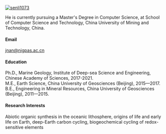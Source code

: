 

[![senli1073](https://img.shields.io/badge/senli1073-github-blue?logo=github)](https://github.com/senli1073)

He is currently pursuing a Master's Degree in Computer Science, at School of Computer Science and Technology, China University of Mining and Technology, China.

#### Email
jnan@nigpas.ac.cn

#### Education
Ph.D., Marine Geology, Institute of Deep-sea Science and Engineering, Chinese Academy of Sciences, 2017-2021.\
M.E., Earth Science, China University of Geosciences (Beijing), 2015—2017.\
B.E., Engineering in Mineral Resources, China University of Geosciences (Beijing), 2011—2015.

#### Research Interests
Abiotic organic synthesis in the oceanic lithosphere, origins of life and early life on Earth, deep-Earth carbon cycling, biogeochemical cycling of redox-sensitive elements


